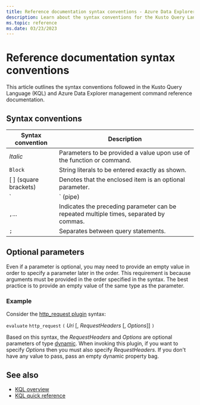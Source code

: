 ```yaml
---
title: Reference documentation syntax conventions - Azure Data Explorer
description: Learn about the syntax conventions for the Kusto Query Language and Azure Data Explorer management command documentation.
ms.topic: reference
ms.date: 03/23/2023
---
```

# Reference documentation syntax conventions

This article outlines the syntax conventions followed in the Kusto Query Language (KQL) and Azure Data Explorer management command reference documentation.

## Syntax conventions

|Syntax convention|Description|
|--|--|
|*Italic*|Parameters to be provided a value upon use of the function or command.|
|`Block`|String literals to be entered exactly as shown.|
|[ ] (square brackets)|Denotes that the enclosed item is an optional parameter.|
|`|` (pipe)|When enclosed in brackets or braces, indicates that you can only use one of the syntax items on either side of the pipe.<br/><br/>When not enclosed in brackets or braces, indicates a break between KQL operators in a tabular expression statement. The data is transformed and "piped" from one operator to the next.|
|`,`...|Indicates the preceding parameter can be repeated multiple times, separated by commas.|
|`;`|Separates between query statements.|

## Optional parameters

Even if a parameter is optional, you may need to provide an empty value in order to specify a parameter later in the order. This requirement is because arguments must be provided in the order specified in the syntax. The best practice is to provide an empty value of the same type as the parameter.

### Example

Consider the [http_request plugin](http-request-plugin.md) syntax:

`evaluate` `http_request` `(` *Uri* [, *RequestHeaders* [, *Options*]] `)`

Based on this syntax, the *RequestHeaders* and *Options* are optional parameters of type [dynamic](scalar-data-types/dynamic.md). When invoking this plugin, if you want to specify *Options* then you must also specify *RequestHeaders*. If you don't have any value to pass, pass an empty dynamic property bag.

## See also

* [KQL overview](index.md)
* [KQL quick reference](../../kql-quick-reference.md)
